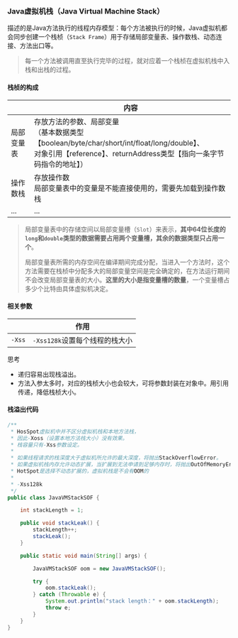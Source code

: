 ### Java虚拟机栈（Java Virtual Machine Stack）

描述的是Java方法执行的线程内存模型：每个方法被执行的时候，Java虚拟机都会同步创建一个栈桢（`Stack Frame`）用于存储局部变量表、操作数栈、动态连接、方法出口等。

>  每一个方法被调用直至执行完毕的过程，就对应着一个栈桢在虚拟机栈中入栈和出栈的过程。



#### 栈桢的构成

|            | 内容                                                         |
| ---------- | ------------------------------------------------------------ |
| 局部变量表 | 存放方法的参数、局部变量<br />（基本数据类型【boolean/byte/char/short/int/float/long/double】、<br />对象引用【reference】、returnAddress类型【指向一条字节码指令的地址】） |
| 操作数栈   | 存放操作数<br />局部变量表中的变量是不能直接使用的，需要先加载到操作数栈 |
| ...        | ...                                                          |

> 局部变量表中的存储空间以局部变量槽（`Slot`）来表示，**其中64位长度的`long`和`double`类型的数据需要占用两个变量槽，其余的数据类型只占用一个**。
>
> 局部变量表所需的内存空间在编译期间完成分配，当进入一个方法时，这个方法需要在栈桢中分配多大的局部变量空间是完全确定的，在方法运行期间不会改变局部变量表的大小。**这里的大小是指变量槽的数量**，一个变量槽占多少个比特由具体虚拟机决定。



#### 相关参数

|        | 作用                           |
| ------ | ------------------------------ |
| `-Xss` | `-Xss128k`设置每个线程的栈大小 |

思考

* 递归容易出现栈溢出。
* 方法入参太多时，对应的栈桢大小也会较大，可将参数封装在对象中。用引用传递，降低栈桢大小。



#### 栈溢出代码

```Java
/**
 * HosSpot虚拟机中并不区分虚拟机栈和本地方法栈，
 * 因此-Xoss（设置本地方法栈大小）没有效果。
 * 栈容量只有-Xss参数设定。
 *
 * 如果线程请求的栈深度大于虚拟机所允许的最大深度，将抛出StackOverflowError。
 * 如果虚拟机栈内存允许动态扩展，当扩展到无法申请到足够内存时，将抛出OutOfMemoryError
 * HotSpot是选择不动态扩展的，虚拟机栈是不会有OOM的
 *
 * -Xss128k
 */
public class JavaVMStackSOF {

    int stackLength = 1;

    public void stackLeak() {
        stackLength++;
        stackLeak();
    }

    public static void main(String[] args) {

        JavaVMStackSOF oom = new JavaVMStackSOF();

        try {
            oom.stackLeak();
        } catch (Throwable e) {
            System.out.println("stack length：" + oom.stackLength);
            throw e;
        }
    }
}
```

